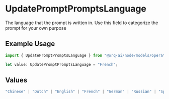 # UpdatePromptPromptsLanguage

The language that the prompt is written in. Use this field to categorize the prompt for your own purpose

## Example Usage

```typescript
import { UpdatePromptPromptsLanguage } from "@orq-ai/node/models/operations";

let value: UpdatePromptPromptsLanguage = "French";
```

## Values

```typescript
"Chinese" | "Dutch" | "English" | "French" | "German" | "Russian" | "Spanish"
```